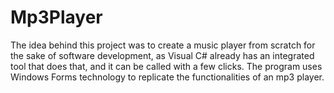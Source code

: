 # Mp3Player

The idea behind this project was to create a music player from scratch for the sake of software development, as Visual C# already has an integrated tool that does that, and it can be called with a few clicks. The program uses Windows Forms technology to replicate the functionalities of an mp3 player.
